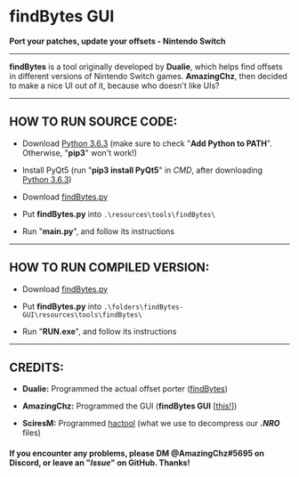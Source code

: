 # findBytes GUI
**Port your patches, update your offsets - Nintendo Switch**

---

**findBytes** is a tool originally developed by **Dualie**, which helps find offsets in different versions of Nintendo Switch games. **AmazingChz**, then decided to make a nice UI out of it, because who doesn't like UIs?

---

## HOW TO RUN SOURCE CODE:

  - Download [Python 3.6.3](https://www.python.org/downloads/release/python-363/) (make sure to check "**Add Python to PATH**". Otherwise, "**pip3**" won't work!)

  - Install PyQt5 (run "**pip3 install PyQt5**" in *CMD*, after downloading [Python 3.6.3](https://www.python.org/downloads/release/python-363/))
  
  - Download [findBytes.py](https://gist.github.com/3096/ffd6d257f148aab0b74bfc50dfe43e80)
  
  - Put **findBytes.py** into `.\resources\tools\findBytes\`
  - Run "**main.py**", and follow its instructions
  
---

## HOW TO RUN COMPILED VERSION:
	
  - Download [findBytes.py](https://gist.github.com/3096/ffd6d257f148aab0b74bfc50dfe43e80)
  
  - Put **findBytes.py** into `.\folders\findBytes-GUI\resources\tools\findBytes\`
  - Run "**RUN.exe**", and follow its instructions

---

## CREDITS:

  - **Dualie:** Programmed the actual offset porter ([findBytes](https://gist.github.com/3096/ffd6d257f148aab0b74bfc50dfe43e80))

  - **AmazingChz:** Programmed the GUI (**findBytes GUI** [[this!](https://github.com/AmazingChz/findBytes-GUI/releases/latest)])

  - **SciresM:** Programmed [hactool](https://github.com/SciresM/hactool/releases/latest) (what we use to decompress our ***.NRO*** files)

#### If you encounter any problems, please DM **@AmazingChz#5695** on Discord, or leave an "*Issue*" on GitHub. Thanks!
